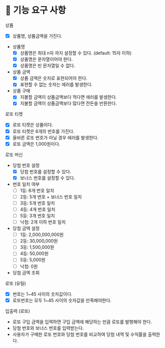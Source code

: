 # 🎯 기능 요구 사항

상품
- [x] 상품명, 상품금액을 가진다.
- 상품명
  - [x] 상품명은 최대 n자 까지 설정할 수 있다. (default: 15자 이하)
  - [x] 상품명은 문자열이어야 한다.
  - [x] 상품명은 빈 문자열일 수 없다.
- 상품 금액
  - [x] 상품 금액은 숫자로 표현되어야 한다.
  - [x] 표현할 수 없는 숫자는 에러를 발생한다.
- 상품 구매
  - [x] 지불할 금액이 상품금액보다 적다면 에러를 발생한다.
  - [x] 지불할 금액이 상품금액보다 많다면 잔돈을 반환한다.

로또 티켓
  - [x] 로또 티켓은 상품이다.
  - [x] 로또 티켓은 6개의 번호를 가진다.
  - [x] 올바른 로또 번호가 아닐 경우 에러를 발생한다.
  - [x] 로또 금액은 1,000원이다.

로또 머신
  - 당첨 번호 설정
    - [x] 당첨 번호를 설정할 수 있다.
    - [x] 보너스 번호를 설정할 수 있다.
  - 번호 일치 여부
    - [ ] 1등: 6개 번호 일치
    - [ ] 2등: 5개 번호 + 보너스 번호 일치
    - [ ] 3등: 5개 번호 일치
    - [ ] 4등: 4개 번호 일치
    - [ ] 5등: 3개 번호 일치
    - [ ] 낙첨: 2개 이하 번호 일치
  - 당첨 금액 설정
    - [ ] 1등: 2,000,000,000원
    - [ ] 2등: 30,000,000원
    - [ ] 3등: 1,500,000원
    - [ ] 4등: 50,000원
    - [ ] 5등: 5,000원
    - [ ] 낙첨: 0원
  - 당첨 금액 조회
 
로또 (유틸)
  - [x] 번호는 1~45 사이의 숫자값이다.
  - [x] 로또번호는 모두 1~45 사이의 숫자값을 만족해야한다.

입출력 (로또)
- 로또 구입 금액을 입력하면 구입 금액에 해당하는 만큼 로또를 발행해야 한다.
- 당첨 번호와 보너스 번호를 입력받는다.
- 사용자가 구매한 로또 번호와 당첨 번호를 비교하여 당첨 내역 및 수익률을 출력한다.

